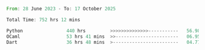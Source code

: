 <!--START_SECTION:waka-->

```rust
From: 28 June 2023 - To: 17 October 2025

Total Time: 752 hrs 12 mins

Python                440 hrs         >>>>>>>>>>>>>>-----------   56.98 %
OCaml                 53 hrs 41 mins  >>-----------------------   06.95 %
Dart                  36 hrs 48 mins  >------------------------   04.77 %
```

<!--END_SECTION:waka-->
